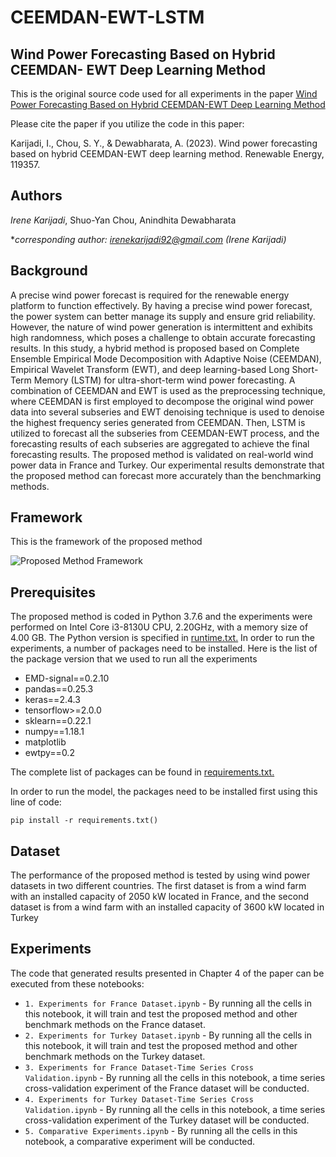 # CEEMDAN-EWT-LSTM
## Wind Power Forecasting Based on Hybrid CEEMDAN- EWT Deep Learning Method

This is the original source code used for all experiments in the paper [Wind Power Forecasting Based on Hybrid CEEMDAN-EWT Deep Learning Method](https://www.sciencedirect.com/science/article/pii/S0960148123012727)

Please cite the paper if you utilize the code in this paper:


Karijadi, I., Chou, S. Y., & Dewabharata, A. (2023). Wind power forecasting based on hybrid CEEMDAN-EWT deep learning method. Renewable Energy, 119357.


## Authors

*Irene Karijadi*, Shuo-Yan Chou, Anindhita Dewabharata


**corresponding author: irenekarijadi92@gmail.com (Irene Karijadi)*

## Background
A precise wind power forecast is required for the renewable energy platform to function effectively. By having a precise wind power forecast, the power system can better manage its supply and ensure grid reliability. However, the nature of wind power generation is intermittent and exhibits high randomness, which poses a challenge to obtain accurate forecasting results. In this study, a hybrid method is proposed based on Complete Ensemble Empirical Mode Decomposition with Adaptive Noise (CEEMDAN), Empirical Wavelet Transform (EWT), and deep learning-based Long Short-Term Memory (LSTM) for ultra-short-term wind power forecasting. A combination of CEEMDAN and EWT is used as the preprocessing technique, where CEEMDAN is first employed to decompose the original wind power data into several subseries and EWT denoising technique is used to denoise the highest frequency series generated from CEEMDAN. Then, LSTM is utilized to forecast all the subseries from CEEMDAN-EWT process, and the forecasting results of each subseries are aggregated to achieve the final forecasting results. The proposed method is validated on real-world wind power data in France and Turkey. Our experimental results demonstrate that the proposed method can forecast more accurately than the benchmarking methods.

## Framework
This is the framework of the proposed method      


![Proposed Method Framework](https://github.com/irenekarijadi/CEEMDAN-EWT-LSTM/assets/28720072/922f6554-ff1c-4acb-b8c0-2ef167fc0d51)


## Prerequisites
The proposed method is coded in Python 3.7.6 and the experiments were performed on Intel Core i3-8130U CPU, 2.20GHz, with a memory size of 4.00 GB.
The Python version is specified in [runtime.txt.](https://github.com/irenekarijadi/RF-LSTM-CEEMDAN/blob/main/runtime.txt)
In order to run the experiments, a number of packages need to be installed. Here is the list of the package  version that we used to run all the experiments

* EMD-signal==0.2.10
* pandas==0.25.3
* keras==2.4.3
* tensorflow>=2.0.0
* sklearn==0.22.1
* numpy==1.18.1
* matplotlib
* ewtpy==0.2

The complete list of packages can be found in [requirements.txt.](https://github.com/irenekarijadi/RF-LSTM-CEEMDAN/blob/main/requirements.txt)

In order to run the model, the packages need to be installed first using this line of code:

`pip install -r requirements.txt()`


## Dataset
The performance of the proposed method is tested by using wind power datasets in two different countries. The first dataset is from a wind farm with an installed capacity of 2050 kW located in France, and the second dataset is from a wind farm with an installed capacity of 3600 kW located in Turkey


## Experiments
The code that generated results presented in Chapter 4 of the paper can be executed from these notebooks:


* `1. Experiments for France Dataset.ipynb` - By running all the cells in this notebook, it will train and test the proposed method and other benchmark methods on the France dataset.
* `2. Experiments for Turkey Dataset.ipynb` - By running all the cells in this notebook, it will train and test the proposed method and other benchmark methods on the Turkey dataset.
* `3. Experiments for France Dataset-Time Series Cross Validation.ipynb` - By running all the cells in this notebook, a time series cross-validation experiment of the France dataset will be conducted.
* `4. Experiments for Turkey Dataset-Time Series Cross Validation.ipynb` - By running all the cells in this notebook, a time series cross-validation experiment of the Turkey dataset will be conducted.
* `5. Comparative Experiments.ipynb` - By running all the cells in this notebook,  a comparative experiment will be conducted.


